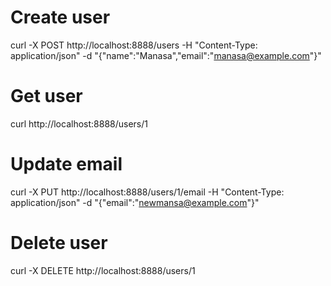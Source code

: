 # Create user
curl -X POST http://localhost:8888/users -H "Content-Type: application/json" -d "{\"name\":\"Manasa\",\"email\":\"manasa@example.com\"}"


# Get user
curl http://localhost:8888/users/1

# Update email
curl -X PUT http://localhost:8888/users/1/email -H "Content-Type: application/json" -d "{\"email\":\"newmansa@example.com\"}"

# Delete user
curl -X DELETE http://localhost:8888/users/1